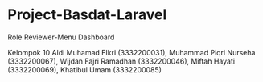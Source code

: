 # Project-Basdat-Laravel
Role Reviewer-Menu Dashboard

Kelompok 10
Aldi Muhamad FIkri     (3332200031),
Muhammad Piqri Nurseha (3332200067),
Wijdan Fajri Ramadhan  (3332200046),
Miftah Hayati          (3332200069),
Khatibul Umam          (3332200085)
